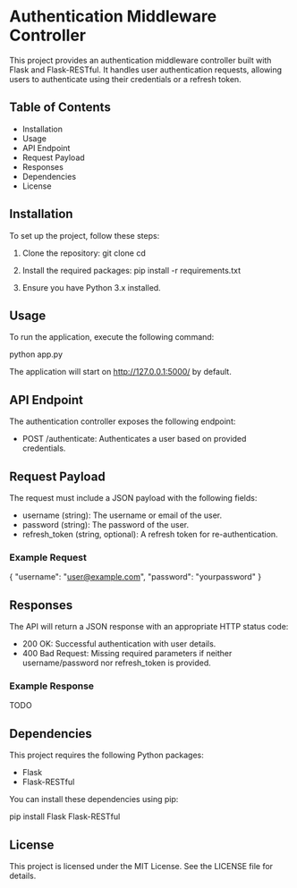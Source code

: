 # Authentication Middleware Controller

This project provides an authentication middleware controller built with Flask and Flask-RESTful. It handles user authentication requests, allowing users to authenticate using their credentials or a refresh token.

## Table of Contents

- Installation
- Usage
- API Endpoint
- Request Payload
- Responses
- Dependencies
- License

## Installation

To set up the project, follow these steps:

1. Clone the repository:
   git clone <repository-url>
   cd <repository-directory>

2. Install the required packages:
   pip install -r requirements.txt

3. Ensure you have Python 3.x installed.

## Usage

To run the application, execute the following command:

python app.py

The application will start on http://127.0.0.1:5000/ by default.

## API Endpoint

The authentication controller exposes the following endpoint:

- POST /authenticate: Authenticates a user based on provided credentials.

## Request Payload

The request must include a JSON payload with the following fields:

- username (string): The username or email of the user.
- password (string): The password of the user.
- refresh_token (string, optional): A refresh token for re-authentication.

### Example Request

{
    "username": "user@example.com",
    "password": "yourpassword"
}

## Responses

The API will return a JSON response with an appropriate HTTP status code:

- 200 OK: Successful authentication with user details.
- 400 Bad Request: Missing required parameters if neither username/password nor refresh_token is provided.

### Example Response

TODO

## Dependencies

This project requires the following Python packages:

- Flask
- Flask-RESTful

You can install these dependencies using pip:

pip install Flask Flask-RESTful

## License

This project is licensed under the MIT License. See the LICENSE file for details.